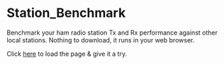 # Station_Benchmark
Benchmark your ham radio station Tx and Rx performance against other local stations. Nothing to download, it runs in your web browser.

Click [here](https://g1ojs.github.io/Station_Benchmark/Station_Benchmark.html) to load the page & give it a try.

